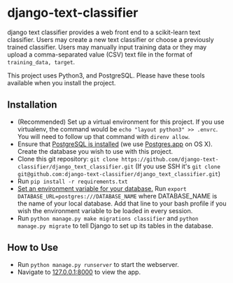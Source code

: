 # django-text-classifier

django text classifier provides a web front end to a scikit-learn text classifier. Users may create a new text classifier or choose a previously trained classifier. Users may manually input training data or they may upload a comma-separated value (CSV) text file in the format of `training_data, target`.

This project uses Python3, and PostgreSQL. Please have these tools available when you install the project.

## Installation
- (Recommended) Set up a virtual environment for this project. If you use virtualenv, the command would be `echo "layout python3" >> .envrc`. You will need to follow up that command with `direnv allow`.
- Ensure that [PostgreSQL is installed](http://www.postgresql.org/download/) (we use [Postgres.app](http://postgresapp.com/) on OS X). Create the database you wish to use with this project.
- Clone this git repository: `git clone https://github.com/django-text-classifier/django_text_classifier.git` (If you use SSH it's `git clone git@github.com:django-text-classifier/django_text_classifier.git`)
- Run `pip install -r requirements.txt`
- [Set an environment variable for your database.](https://devcenter.heroku.com/articles/heroku-postgresql#local-setup) Run `export DATABASE_URL=postgres:///DATABASE_NAME` where DATABASE_NAME is the name of your local database. Add that line to your bash profile if you wish the environment variable to be loaded in every session.
- Run `python manage.py make migrations classifier` and `python manage.py migrate` to tell Django to set up its tables in the database.

## How to Use
- Run `python manage.py runserver` to start the webserver.
- Navigate to [127.0.0.1:8000](http://127.0.0.1:8000) to view the app.
